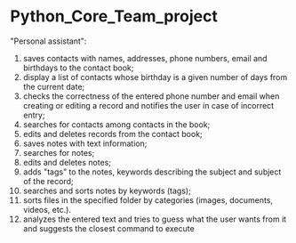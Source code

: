 # Python_Core_Team_project

"Personal assistant":

1. saves contacts with names, addresses, phone numbers, email and birthdays to the contact book;
2. display a list of contacts whose birthday is a given number of days from the current date;
3. checks the correctness of the entered phone number and email when creating or editing a record and notifies the user in case of incorrect entry;
4. searches for contacts among contacts in the book;
5. edits and deletes records from the contact book;
6. saves notes with text information;
7. searches for notes;
8. edits and deletes notes;
9. adds "tags" to the notes, keywords describing the subject and subject of the record;
10. searches and sorts notes by keywords (tags);
11. sorts files in the specified folder by categories (images, documents, videos, etc.).
12. analyzes the entered text and tries to guess what the user wants from it and suggests the closest command to execute
